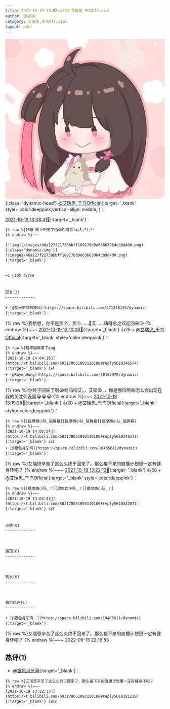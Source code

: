 ```yaml
---
title: 2021-10-19 13:08:41(3)艾瑞思_千鸟Official
author: 御坂IO
category: 艾瑞思_千鸟Official
layout: post
---
```


![img](/images/7e08840c56f251de28bdf766b647bd5fe9a5d50a.jpg){:class='dynamic-head'}
[@艾瑞思_千鸟Official](https://space.bilibili.com/1090010845/dynamic){:target='_blank' style='color:deeppink;vertical-align: middle;'}：

[2021-10-19 13:08:41🔗](https://t.bilibili.com/583178051093110180){:target='_blank'}

~~~
{% raw %}好嘛 晚上到家了给你们唱歌(❀｣╹□╹)｣*･
{% endraw %}~~~

[![img](/images/46a127f217306bff189170d9e63663064cb9d400.png){:class='dynamic-img'}](/images/46a127f217306bff189170d9e63663064cb9d400.png){:target='_blank'}


↪️1 💬105 👍399


回复(3)
-------------

+ [@艾米莉亚的披风](https://space.bilibili.com/471248139/dynamic){:target='_blank'}：
~~~
{% raw %}我想想，你不是那个，那个……🤔艾……嗨呀总之欢迎回来😘
{% endraw %}~~~
[2021-10-19 13:10:08🔗](https://t.bilibili.com/583178051093110180#reply5610122561){:target='_blank'} 👍25
    + [@艾瑞思_千鸟Official](https://space.bilibili.com/1090010845/dynamic){:target='_blank' style='color:deeppink'}：
~~~
{% raw %}越来越离谱了quq
{% endraw %}~~~
[2021-10-19 14:04:16🔗](https://t.bilibili.com/583178051093110180#reply5610346574){:target='_blank'} 👍4
+ [@RayenHong](https://space.bilibili.com/20185970/dynamic){:target='_blank'}：
~~~
{% raw %}你终于回来了啊😭呜呜呜艾，，艾斯😨，，你是哪位啊😱怎么会出现在我的关注列表里😭😭😭
{% endraw %}~~~
[2021-10-19 13:19:25🔗](https://t.bilibili.com/583178051093110180#reply5610159280){:target='_blank'} 👍20
    + [@艾瑞思_千鸟Official](https://space.bilibili.com/1090010845/dynamic){:target='_blank' style='color:deeppink'}：
~~~
{% raw %}[提摩西小队_砸屏幕][提摩西小队_砸屏幕][提摩西小队_砸屏幕]
{% endraw %}~~~
[2021-10-19 14:03:54🔗](https://t.bilibili.com/583178051093110180#reply5610346171){:target='_blank'} 👍2
+ [@银色月牙湾](https://space.bilibili.com/10465611/dynamic){:target='_blank'}：
~~~
{% raw %}艾瑞思辛苦了这么久终于回来了。那么接下来的直播计划里一定有健身环吧？
{% endraw %}~~~
[2021-10-19 13:22:13🔗](https://t.bilibili.com/583178051093110180#reply5610181218){:target='_blank'} 👍68
    + [@艾瑞思_千鸟Official](https://space.bilibili.com/1090010845/dynamic){:target='_blank' style='color:deeppink'}：
~~~
{% raw %}[提摩西小队_？][提摩西小队_？][提摩西小队_？]
{% endraw %}~~~
[2021-10-19 14:03:41🔗](https://t.bilibili.com/583178051093110180#reply5610342671){:target='_blank'} 👍2


点赞(0)
-------------



置顶(0)
-------------



转发(0)
-------------



首页热评(1)
-------------

+ [@银色月牙湾：](https://space.bilibili.com/10465611/dynamic){:target='_blank'}：
~~~
{% raw %}艾瑞思辛苦了这么久终于回来了。那么接下来的直播计划里一定有健身环吧？
{% endraw %}~~~
2022-06-15 22:16:55


热评(1)
-------------

+ [@银色月牙湾](https://space.bilibili.com/10465611/dynamic){:target='_blank'}：
~~~
{% raw %}艾瑞思辛苦了这么久终于回来了。那么接下来的直播计划里一定有健身环吧？
{% endraw %}~~~
[2021-10-19 13:22:13🔗](https://t.bilibili.com/583178051093110180#reply5610181218){:target='_blank'} 👍68



